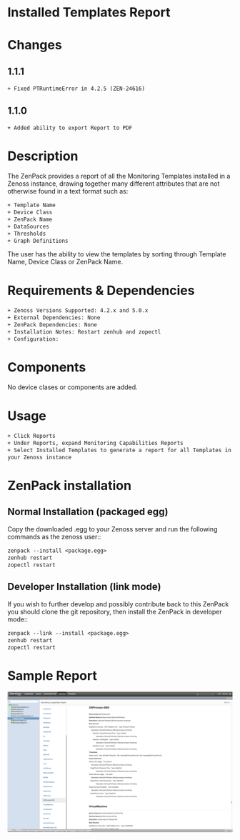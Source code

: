 # Installed Templates Report


Changes
=======

1.1.1
-----

    + Fixed PTRuntimeError in 4.2.5 (ZEN-24616)

1.1.0
-----

    + Added ability to export Report to PDF


Description
===========

The ZenPack provides a report of all the Monitoring Templates installed in a Zenoss instance, drawing together many different attributes that are not otherwise found in a text format such as:

    + Template Name
    + Device Class
    + ZenPack Name
    + DataSources
    + Thresholds
    + Graph Definitions

The user has the ability to view the templates by sorting through Template Name, Device Class or ZenPack Name.


Requirements & Dependencies
===========================

    + Zenoss Versions Supported: 4.2.x and 5.0.x
    + External Dependencies: None
    + ZenPack Dependencies: None
    + Installation Notes: Restart zenhub and zopectl
    + Configuration:

Components
==========

No device clases or components are added.


Usage
================

    + Click Reports
    + Under Reports, expand Monitoring Capabilities Reports
    + Select Installed Templates to generate a report for all Templates in your Zenoss instance


ZenPack installation
======================

Normal Installation (packaged egg)
----------------------------------
Copy the downloaded .egg to your Zenoss server and run the following commands as the zenoss
user::

    zenpack --install <package.egg>
    zenhub restart
    zopectl restart


Developer Installation (link mode)
----------------------------------
If you wish to further develop and possibly contribute back to this
ZenPack you should clone the git repository, then install the ZenPack in
developer mode::

    zenpack --link --install <package.egg>
    zenhub restart
    zopectl restart



Sample Report
===========
![Alt text](/screenshots/Report_Example.png?raw=true)

